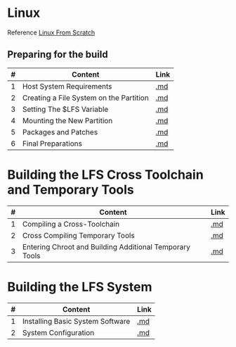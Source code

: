 <!-- prettier-ignore-start -->
# Linux

Reference [Linux From Scratch](http://www.linuxfromscratch.org/)

## Preparing for the build
\# | Content | Link
-- | -- | --
1 | Host System Requirements | [.md](https://github.com/bhupendpatil/Practice/blob/master/Linux/Preparing%20for%20the%20build/Host%20System%20Requirements.md)
2 | Creating a File System on the Partition | [.md](https://github.com/bhupendpatil/Practice/blob/master/Linux/Preparing%20for%20the%20build/Creating%20a%20File%20System%20on%20the%20Partition.md)
3 | Setting The $LFS Variable | [.md](https://github.com/bhupendpatil/Practice/blob/master/Linux/Preparing%20for%20the%20build/Setting%20The%20%24LFS%20Variable.md)
4 | Mounting the New Partition | [.md](https://github.com/bhupendpatil/Practice/blob/master/Linux/Preparing%20for%20the%20build/Mounting%20the%20New%20Partition.md)
5 | Packages and Patches | [.md](https://github.com/bhupendpatil/Practice/blob/master/Linux/Preparing%20for%20the%20build/Packages%20and%20Patches.md)
6 | Final Preparations | [.md](https://github.com/bhupendpatil/Practice/blob/master/Linux/Preparing%20for%20the%20build/Final%20Preparations.md)

# Building the LFS Cross Toolchain and Temporary Tools
\# | Content | Link
-- | -- | --
1 | Compiling a Cross-Toolchain | [.md](https://github.com/bhupendpatil/Practice/blob/master/Linux/Building%20the%20LFS%20Cross%20Toolchain%20and%20Temporary%20Tools/Compiling%20a%20Cross-Toolchain.md)
2 | Cross Compiling Temporary Tools | [.md](https://github.com/bhupendpatil/Practice/blob/master/Linux/Building%20the%20LFS%20Cross%20Toolchain%20and%20Temporary%20Tools/Cross%20Compiling%20Temporary%20Tools.md)
3 | Entering Chroot and Building Additional Temporary Tools | [.md](https://github.com/bhupendpatil/Practice/blob/master/Linux/Building%20the%20LFS%20Cross%20Toolchain%20and%20Temporary%20Tools/Entering%20Chroot%20and%20Building%20Additional%20Temporary%20Tools.md)

# Building the LFS System
\# | Content | Link
-- | -- | --
1 | Installing Basic System Software | [.md](https://github.com/bhupendpatil/Practice/blob/master/Linux/Building%20the%20LFS%20System/Installing%20Basic%20System%20Software.md)
2 | System Configuration | [.md](https://github.com/bhupendpatil/Practice/blob/master/Linux/Building%20the%20LFS%20System/System%20Configuration.md)

<!-- prettier-ignore-end -->